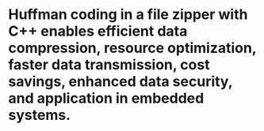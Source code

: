 # Huffman coding in a file zipper with C++ enables efficient data compression, resource optimization, faster data transmission, cost savings, enhanced data security, and application in embedded systems.
